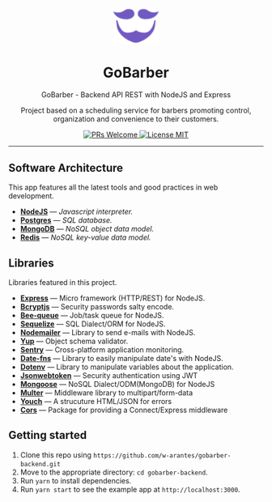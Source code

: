 <h1 align="center">
<br>
  <img src="src/assets/images/logo-interna.svg" alt="GoBarber" width="90">
<br>
<br>
GoBarber
</h1>

<p align="center">GoBarber - Backend API REST with NodeJS and Express</p>
<p align="center">Project based on a scheduling service for barbers promoting control, organization and convenience to their customers.</p>

<p align="center">
  <a href="http://makeapullrequest.com">
    <img src="https://img.shields.io/badge/PRs-welcome-brightgreen.svg?style=flat-square" alt="PRs Welcome">
  </a>
  <a href="https://opensource.org/licenses/MIT">
    <img src="https://img.shields.io/badge/license-MIT-blue.svg?style=flat-square" alt="License MIT">
  </a>
</p>

<hr />

## **Software Architecture**

This app features all the latest tools and good practices in web development.

- [**NodeJS**](https://nodejs.org/en/) — *Javascript interpreter.*
- [**Postgres**](https://www.postgresql.org/) — *SQL database.*
- [**MongoDB**](https://www.mongodb.com/) — *NoSQL object data model.*
- [**Redis**](https://redis.io/) — *NoSQL key-value data model.*

## **Libraries**

Libraries featured in this project.

- [**Express**](https://expressjs.com/pt-br/) — Micro framework (HTTP/REST) for NodeJS.
- [**Bcryptjs**](https://www.npmjs.com/package/bcryptjs) — Security passwords salty encode.
- [**Bee-queue**](https://github.com/bee-queue/bee-queue) — Job/task queue for NodeJS.
- [**Sequelize**](https://sequelize.org/) — SQL Dialect/ORM for NodeJS.
- [**Nodemailer**](https://nodemailer.com/about/) — Library to send e-mails with NodeJS.
- [**Yup**](https://github.com/jquense/yup) — Object schema validator.
- [**Sentry**](https://sentry.io/) — Cross-platform application monitoring.
- [**Date-fns**](https://date-fns.org/) — Library to easily manipulate date's with NodeJS.
- [**Dotenv**](https://www.npmjs.com/package/dotenv) — Library to manipulate variables about the application.
- [**Jsonwebtoken**](https://www.npmjs.com/package/jsonwebtoken) — Security authentication using JWT
- [**Mongoose**](https://www.npmjs.com/package/mongoose) — NoSQL Dialect/ODM(MongoDB) for NodeJS
- [**Multer**](https://www.npmjs.com/package/multer) — Middleware library to multipart/form-data
- [**Youch**](https://www.npmjs.com/package/youch) — A strucuture HTML/JSON for errors
- [**Cors**](https://github.com/expressjs/cors) — Package for providing a Connect/Express middleware

## Getting started

1. Clone this repo using `https://github.com/w-arantes/gobarber-backend.git`
2. Move to the appropriate directory: `cd gobarber-backend`.<br />
3. Run `yarn` to install dependencies.<br />
4. Run `yarn start` to see the example app at `http://localhost:3000`.

